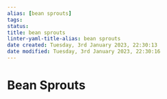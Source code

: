 ```yaml
---
alias: [bean sprouts]
tags: 
status:
title: bean sprouts
linter-yaml-title-alias: bean sprouts
date created: Tuesday, 3rd January 2023, 22:30:13
date modified: Tuesday, 3rd January 2023, 22:30:16
---
```


# Bean Sprouts
